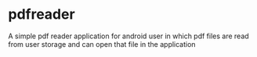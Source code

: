 # pdfreader
A simple pdf reader application for android user in which pdf files are read from user storage and can open that file in the application
